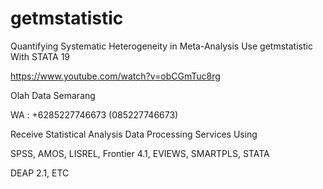 # getmstatistic
Quantifying Systematic Heterogeneity in Meta-Analysis Use getmstatistic With STATA 19

https://www.youtube.com/watch?v=obCGmTuc8rg

Olah Data Semarang

WA : +6285227746673 (085227746673)

Receive Statistical Analysis Data Processing Services Using

SPSS, AMOS, LISREL, Frontier 4.1, EVIEWS, SMARTPLS, STATA

DEAP 2.1, ETC
